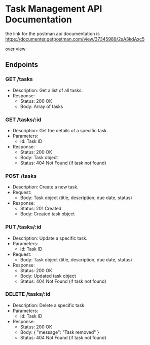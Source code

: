 # Task Management API Documentation
the link for the postman api documentation is
https://documenter.getpostman.com/view/37345989/2sA3kdAxc5

over view  

## Endpoints

### GET /tasks
- Description: Get a list of all tasks.
- Response:
  - Status: 200 OK
  - Body: Array of tasks

### GET /tasks/:id
- Description: Get the details of a specific task.
- Parameters:
  - id: Task ID
- Response:
  - Status: 200 OK
  - Body: Task object
  - Status: 404 Not Found (if task not found)

### POST /tasks
- Description: Create a new task.
- Request:
  - Body: Task object (title, description, due date, status)
- Response:
  - Status: 201 Created
  - Body: Created task object

### PUT /tasks/:id
- Description: Update a specific task.
- Parameters:
  - id: Task ID
- Request:
  - Body: Task object (title, description, due date, status)
- Response:
  - Status: 200 OK
  - Body: Updated task object
  - Status: 404 Not Found (if task not found)

### DELETE /tasks/:id
- Description: Delete a specific task.
- Parameters:
  - id: Task ID
- Response:
  - Status: 200 OK
  - Body: { "message": "Task removed" }
  - Status: 404 Not Found (if task not found)


